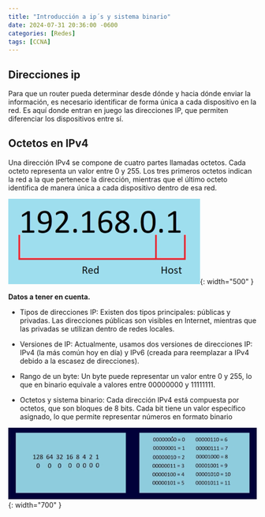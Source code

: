 ```yaml
---
title: "Introducción a ip´s y sistema binario"
date: 2024-07-31 20:36:00 -0600
categories: [Redes]
tags: [CCNA]
---
```


## Direcciones ip

Para que un router pueda determinar desde dónde y hacia dónde enviar la información, es necesario identificar de forma única a cada dispositivo en la red. Es aquí donde entran en juego las direcciones IP, que permiten diferenciar los dispositivos entre sí.

## Octetos en IPv4 

Una dirección IPv4 se compone de cuatro partes llamadas octetos. Cada octeto representa un valor entre 0 y 255. Los tres primeros octetos indican la red a la que pertenece la dirección, mientras que el último octeto identifica de manera única a cada dispositivo dentro de esa red.

![alt text](/assets/ip.png){: width="500" }


**Datos a tener en cuenta.**

* Tipos de direcciones IP: Existen dos tipos principales: públicas y privadas. Las direcciones públicas son visibles en Internet, mientras que las privadas se utilizan dentro de redes locales.

* Versiones de IP: Actualmente, usamos dos versiones de direcciones IP: IPv4 (la más común hoy en día) y IPv6 (creada para reemplazar a IPv4 debido a la escasez de direcciones).

* Rango de un byte: Un byte puede representar un valor entre 0 y 255, lo que en binario equivale a valores entre 00000000 y 11111111.

* Octetos y sistema binario: Cada dirección IPv4 está compuesta por octetos, que son bloques de 8 bits. Cada bit tiene un valor específico asignado, lo que permite representar números en formato binario

![alt text](/assets/octetos.png){: width="700" }